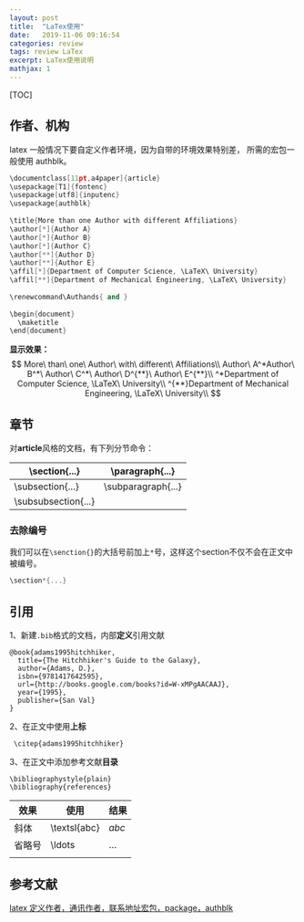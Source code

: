 ```yaml
---
layout: post
title:  "LaTex使用"
date:   2019-11-06 09:16:54
categories: review
tags: review LaTex
excerpt: LaTex使用说明
mathjax: 1
---
```


[TOC]



## 作者、机构

 latex 一般情况下要自定义作者环境，因为自带的环境效果特别差， 所需的宏包一般使用 authblk。 

```c++
\documentclass[11pt,a4paper]{article}
\usepackage[T1]{fontenc}
\usepackage[utf8]{inputenc}
\usepackage{authblk}
 
\title{More than one Author with different Affiliations}
\author[*]{Author A}
\author[*]{Author B}
\author[*]{Author C}
\author[**]{Author D}
\author[**]{Author E}
\affil[*]{Department of Computer Science, \LaTeX\ University}
\affil[**]{Department of Mechanical Engineering, \LaTeX\ University}
 
\renewcommand\Authands{ and }
 
\begin{document}
  \maketitle
\end{document}
```

**显示效果：**
$$
More\ than\ one\ Author\ with\ different\ Affiliations\\
 Author\ A^*Author\ B^*\ Author\ C^*\ Author\ D^{**}\ Author\ E^{**}\\
 ^*Department of Computer Science, \LaTeX\ University\\
 ^{**}Department of Mechanical Engineering, \LaTeX\ University\\
$$


## 章节

  对**article**风格的文档，有下列分节命令： 

| \section{...}       | \paragraph{...}    |
| ------------------- | ------------------ |
| \subsection{...}    | \subparagraph{...} |
| \subsubsection{...} |                    |

### 去除编号

 我们可以在`\senction{}`的大括号前加上`*`号，这样这个section不仅不会在正文中被编号。 

```c++
\section*{...}
```





## 引用

1、新建`.bib`格式的文档，内部**定义**引用文献

```
@book{adams1995hitchhiker,
  title={The Hitchhiker's Guide to the Galaxy},
  author={Adams, D.},
  isbn={9781417642595},
  url={http://books.google.com/books?id=W-xMPgAACAAJ},
  year={1995},
  publisher={San Val}
}
```

2、在正文中使用**上标**

```
 \citep{adams1995hitchhiker}
```

3、在正文中添加参考文献**目录**

```
\bibliographystyle{plain}
\bibliography{references}
```







| 效果   | 使用         | 结果     |
| ------ | ------------ | -------- |
| 斜体   | \textsl{abc} | *abc*    |
| 省略号 | \ldots       | $\ldots$ |
|        |              |          |







## 参考文献

[latex 定义作者，通讯作者，联系地址宏包，package，authblk](https://blog.csdn.net/robert_chen1988/article/details/79187224)